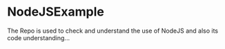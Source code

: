 # NodeJSExample
The Repo is used to check and understand the use of NodeJS and also its code understanding... 
